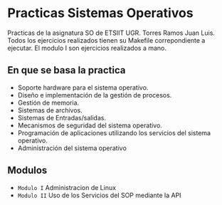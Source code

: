 # Practicas Sistemas Operativos

Practicas de la asignatura SO de ETSIIT UGR. Torres Ramos Juan Luis. Todos los ejercicios realizados tienen su Makefile correpondiente a ejecutar. El modulo I son ejercicios realizados a mano.

## En que se basa la practica
- Soporte hardware para el sistema operativo.
- Diseño e implementación de la gestión de procesos.
- Gestión de memoria.
- Sistemas de archivos.
- Sistemas de Entradas/salidas.
- Mecanismos de seguridad del sistema operativo.
- Programación de aplicaciones utilizando los servicios del sistema operativo.
- Administración del sistema operativo


## Modulos 

- `Modulo I` Administracion de Linux
- `Modulo II` Uso de los Servicios del SOP mediante la API

